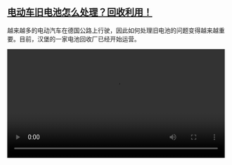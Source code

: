 <!--1714996024000-->
[电动车旧电池怎么处理？回收利用！](https://www.dw.com/zh/%E7%94%B5%E5%8A%A8%E8%BD%A6%E6%97%A7%E7%94%B5%E6%B1%A0%E6%80%8E%E4%B9%88%E5%A4%84%E7%90%86%EF%BC%9F%E5%9B%9E%E6%94%B6%E5%88%A9%E7%94%A8%EF%BC%81/a-68972044)
------

<p>越来越多的电动汽车在德国公路上行驶，因此如何处理旧电池的问题变得越来越重要。目前，汉堡的一家电池回收厂已经开始运营。</small></p><video src="https://tvdownloaddw-a.akamaihd.net/vps/webvideos/CHI/2024/DWVG/DWVGCHI240501_batterie_01ICW_AVC_640x360.mp4" controls style="width:100%"></video>

